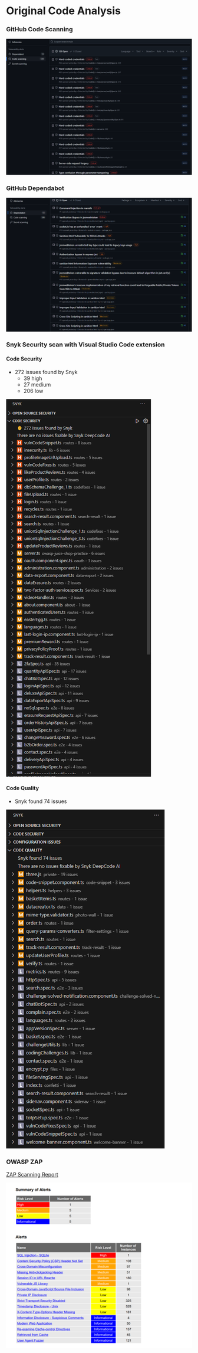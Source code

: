 # Original Code Analysis 

### GitHub Code Scanning    
![GitHub Code Scanning](github-code-scanning-20241023.png)  

### GitHub Dependabot  
![Dependabot](dependabot-20241023.png)  

### Snyk Security scan with Visual Studio Code extension  

#### Code Security  
- 272 issues found by Snyk  
  - 39 high  
  - 27 medium  
  - 206 low  

![Snyk Code Security](snyk-security-code-security-20241024.png)  

#### Code Quality
- Snyk found 74 issues  

![Snyk Code Quality](snyk-security-code-quality-20241024.png)  

### OWASP ZAP  
[ZAP Scanning Report](./2024-10-24-ZAP-Report-.pdf)  

![OWASP ZAP](owasp-zap-report-summary-20241024.png)  
